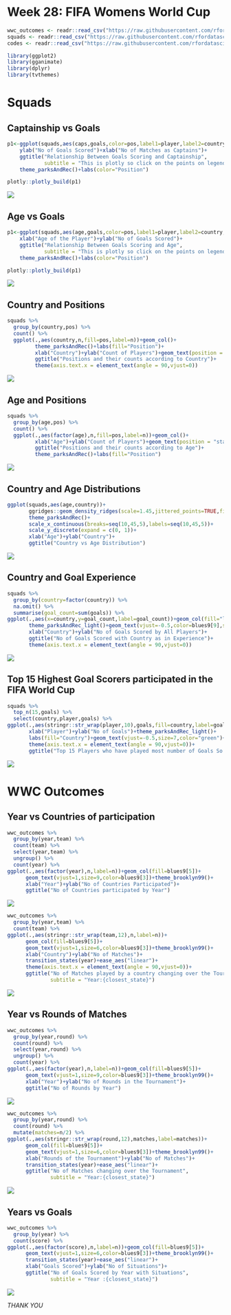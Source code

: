 Week 28: FIFA Womens World Cup
================

``` r
wwc_outcomes <- readr::read_csv("https://raw.githubusercontent.com/rfordatascience/tidytuesday/master/data/2019/2019-07-09/wwc_outcomes.csv")
squads <- readr::read_csv("https://raw.githubusercontent.com/rfordatascience/tidytuesday/master/data/2019/2019-07-09/squads.csv")
codes <- readr::read_csv("https://raw.githubusercontent.com/rfordatascience/tidytuesday/master/data/2019/2019-07-09/codes.csv")

library(ggplot2)
library(gganimate)
library(dplyr)
library(tvthemes)
```

# Squads

## Captainship vs Goals

``` r
p1<-ggplot(squads,aes(caps,goals,color=pos,label1=player,label2=country,group=1))+geom_point()+
    ylab("No of Goals Scored")+xlab("No of Matches as Captains")+
    ggtitle("Relationship Between Goals Scoring and Captainship",
            subtitle = "This is plotly so click on the points on legend")+
    theme_parksAndRec()+labs(color="Position")

plotly::plotly_build(p1)
```

![](Womens_FIFA_WC_files/figure-gfm/Captiainship%20vs%20Goals-1.png)<!-- -->

## Age vs Goals

``` r
p1<-ggplot(squads,aes(age,goals,color=pos,label1=player,label2=country,group=1))+geom_point()+
    xlab("Age of the Player")+ylab("No of Goals Scored")+
    ggtitle("Relationship Between Goals Scoring and Age",
            subtitle = "This is plotly so click on the points on legend")+
    theme_parksAndRec()+labs(color="Position")

plotly::plotly_build(p1)
```

![](Womens_FIFA_WC_files/figure-gfm/Age%20vs%20Goals-1.png)<!-- -->

## Country and Positions

``` r
squads %>%
  group_by(country,pos) %>%
  count() %>%
  ggplot(.,aes(country,n,fill=pos,label=n))+geom_col()+
         theme_parksAndRec()+labs(fill="Position")+
         xlab("Country")+ylab("Count of Players")+geom_text(position = "stack",vjust=1)+
         ggtitle("Positions and their counts according to Country")+
         theme(axis.text.x = element_text(angle = 90,vjust=0))
```

![](Womens_FIFA_WC_files/figure-gfm/country%20and%20positions-1.png)<!-- -->

## Age and Positions

``` r
squads %>%
  group_by(age,pos) %>%
  count() %>%
  ggplot(.,aes(factor(age),n,fill=pos,label=n))+geom_col()+
         xlab("Age")+ylab("Count of Players")+geom_text(position = "stack",vjust=1,size=3.5)+
         ggtitle("Positions and their counts according to Age")+
         theme_parksAndRec()+labs(fill="Position")
```

![](Womens_FIFA_WC_files/figure-gfm/age%20and%20positions-1.png)<!-- -->

## Country and Age Distributions

``` r
ggplot(squads,aes(age,country))+
       ggridges::geom_density_ridges(scale=1.45,jittered_points=TRUE,fill="green",alpha=0.8)+
       theme_parksAndRec()+
       scale_x_continuous(breaks=seq(10,45,5),labels=seq(10,45,5))+
       scale_y_discrete(expand = c(0, 1))+
       xlab("Age")+ylab("Country")+
       ggtitle("Country vs Age Distribution")
```

![](Womens_FIFA_WC_files/figure-gfm/Country%20and%20age-1.png)<!-- -->

## Country and Goal Experience

``` r
squads %>%
  group_by(country=factor(country)) %>%
  na.omit() %>%
  summarise(goal_count=sum(goals)) %>%
ggplot(.,aes(x=country,y=goal_count,label=goal_count))+geom_col(fill="lightgreen")+
       theme_parksAndRec_light()+geom_text(vjust=-0.5,color=blues9[9],size=5)+
       xlab("Country")+ylab("No of Goals Scored by All Players")+
       ggtitle("No of Goals Scored with Country as in Experience")+
       theme(axis.text.x = element_text(angle = 90,vjust=0))
```

![](Womens_FIFA_WC_files/figure-gfm/Country%20and%20Goal%20Experience-1.png)<!-- -->

## Top 15 Highest Goal Scorers participated in the FIFA World Cup

``` r
squads %>%
  top_n(15,goals) %>%
  select(country,player,goals) %>% 
ggplot(.,aes(stringr::str_wrap(player,10),goals,fill=country,label=goals))+geom_col()+
       xlab("Player")+ylab("No of Goals")+theme_parksAndRec_light()+
       labs(fill="Country")+geom_text(vjust=-0.5,size=7,color="green")+
       theme(axis.text.x = element_text(angle = 90,vjust=0))+
       ggtitle("Top 15 Players who have played most number of Goals So Far")
```

![](Womens_FIFA_WC_files/figure-gfm/Top%2015%20Highest%20Goal%20scorers-1.png)<!-- -->

# WWC Outcomes

## Year vs Countries of participation

``` r
wwc_outcomes %>%
  group_by(year,team) %>%
  count(team) %>%
  select(year,team) %>%
  ungroup() %>%
  count(year) %>%
ggplot(.,aes(factor(year),n,label=n))+geom_col(fill=blues9[5])+
      geom_text(vjust=1,size=9,color=blues9[3])+theme_brooklyn99()+
      xlab("Year")+ylab("No of Countries Participated")+
      ggtitle("No of Countries participated by Year")
```

![](Womens_FIFA_WC_files/figure-gfm/Year%20vs%20country-1.png)<!-- -->

``` r
wwc_outcomes %>%
  group_by(year,team) %>%
  count(team) %>% 
ggplot(.,aes(stringr::str_wrap(team,12),n,label=n))+
      geom_col(fill=blues9[5])+
      geom_text(vjust=1,size=6,color=blues9[3])+theme_brooklyn99()+
      xlab("Country")+ylab("No of Matches")+
      transition_states(year)+ease_aes("linear")+
      theme(axis.text.x = element_text(angle = 90,vjust=0))+
      ggtitle("No of Matches played by a country changing over the Tournament",
              subtitle = "Year:{closest_state}")      
```

![](Womens_FIFA_WC_files/figure-gfm/Years%20vs%20Country%20gif-1.gif)<!-- -->

## Year vs Rounds of Matches

``` r
wwc_outcomes %>%
  group_by(year,round) %>%
  count(round) %>%
  select(year,round) %>%
  ungroup() %>%
  count(year) %>%
ggplot(.,aes(factor(year),n,label=n))+geom_col(fill=blues9[5])+
      geom_text(vjust=1,size=9,color=blues9[3])+theme_brooklyn99()+
      xlab("Year")+ylab("No of Rounds in the Tournament")+
      ggtitle("No of Rounds by Year")  
```

![](Womens_FIFA_WC_files/figure-gfm/Year%20vs%20Round-1.png)<!-- -->

``` r
wwc_outcomes %>%
  group_by(year,round) %>%
  count(round) %>%
  mutate(matches=n/2) %>%
ggplot(.,aes(stringr::str_wrap(round,12),matches,label=matches))+
      geom_col(fill=blues9[5])+
      geom_text(vjust=1,size=6,color=blues9[3])+theme_brooklyn99()+
      xlab("Rounds of the Tournament")+ylab("No of Matches")+
      transition_states(year)+ease_aes("linear")+
      ggtitle("No of Matches changing over the Tournament",
              subtitle = "Year:{closest_state}")    
```

![](Womens_FIFA_WC_files/figure-gfm/Year%20vs%20Round%20gif-1.gif)<!-- -->

## Years vs Goals

``` r
wwc_outcomes %>%
  group_by(year) %>%
  count(score) %>%
ggplot(.,aes(factor(score),n,label=n))+geom_col(fill=blues9[5])+
      geom_text(vjust=1,size=6,color=blues9[3])+theme_brooklyn99()+
      transition_states(year)+ease_aes("linear")+
      xlab("Goals Scored")+ylab("No of Situations")+
      ggtitle("No of Goals Scored by Year with Situations",
              subtitle = "Year :{closest_state}")  
```

![](Womens_FIFA_WC_files/figure-gfm/Years%20vs%20Goals%20gif-1.gif)<!-- -->

*THANK YOU*
